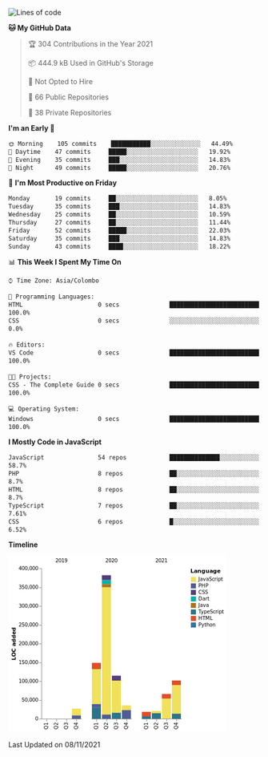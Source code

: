 
<!--START_SECTION:waka-->
![Lines of code](https://img.shields.io/badge/From%20Hello%20World%20I%27ve%20Written-920467%20lines%20of%20code-blue)

**🐱 My GitHub Data** 

> 🏆 304 Contributions in the Year 2021
 > 
> 📦 444.9 kB Used in GitHub's Storage 
 > 
> 🚫 Not Opted to Hire
 > 
> 📜 66 Public Repositories 
 > 
> 🔑 38 Private Repositories  
 > 
**I'm an Early 🐤** 

```text
🌞 Morning    105 commits    ███████████░░░░░░░░░░░░░░   44.49% 
🌆 Daytime    47 commits     █████░░░░░░░░░░░░░░░░░░░░   19.92% 
🌃 Evening    35 commits     ███░░░░░░░░░░░░░░░░░░░░░░   14.83% 
🌙 Night      49 commits     █████░░░░░░░░░░░░░░░░░░░░   20.76%

```
📅 **I'm Most Productive on Friday** 

```text
Monday       19 commits     ██░░░░░░░░░░░░░░░░░░░░░░░   8.05% 
Tuesday      35 commits     ███░░░░░░░░░░░░░░░░░░░░░░   14.83% 
Wednesday    25 commits     ██░░░░░░░░░░░░░░░░░░░░░░░   10.59% 
Thursday     27 commits     ██░░░░░░░░░░░░░░░░░░░░░░░   11.44% 
Friday       52 commits     █████░░░░░░░░░░░░░░░░░░░░   22.03% 
Saturday     35 commits     ███░░░░░░░░░░░░░░░░░░░░░░   14.83% 
Sunday       43 commits     ████░░░░░░░░░░░░░░░░░░░░░   18.22%

```


📊 **This Week I Spent My Time On** 

```text
⌚︎ Time Zone: Asia/Colombo

💬 Programming Languages: 
HTML                     0 secs              █████████████████████████   100.0% 
CSS                      0 secs              ░░░░░░░░░░░░░░░░░░░░░░░░░   0.0%

🔥 Editors: 
VS Code                  0 secs              █████████████████████████   100.0%

🐱‍💻 Projects: 
CSS - The Complete Guide 0 secs              █████████████████████████   100.0%

💻 Operating System: 
Windows                  0 secs              █████████████████████████   100.0%

```

**I Mostly Code in JavaScript** 

```text
JavaScript               54 repos            ██████████████░░░░░░░░░░░   58.7% 
PHP                      8 repos             ██░░░░░░░░░░░░░░░░░░░░░░░   8.7% 
HTML                     8 repos             ██░░░░░░░░░░░░░░░░░░░░░░░   8.7% 
TypeScript               7 repos             ██░░░░░░░░░░░░░░░░░░░░░░░   7.61% 
CSS                      6 repos             █░░░░░░░░░░░░░░░░░░░░░░░░   6.52%

```


**Timeline**

![Chart not found](https://raw.githubusercontent.com/ccweerasinghe1994/ccweerasinghe1994/master/charts/bar_graph.png) 


 Last Updated on 08/11/2021
<!--END_SECTION:waka-->
